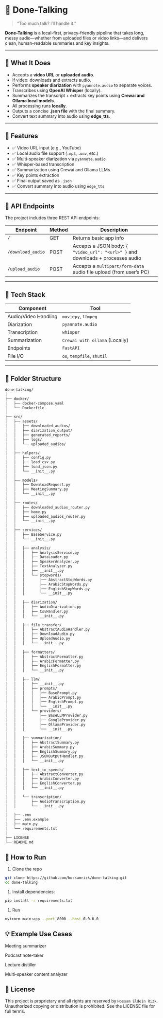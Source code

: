 # 🎤 Done-Talking

> “Too much talk? I’ll handle it.”

**Done-Talking** is a local-first, privacy-friendly pipeline that takes long, messy audio—whether from uploaded files or video links—and delivers clean, human-readable summaries and key insights.

---

## 🧠 What It Does

- Accepts a **video URL** or **uploaded audio**.
- If video: downloads and extracts audio.
- Performs **speaker diarization** with `pyannote.audio` to separate voices.
- Transcribes using **OpenAI Whisper** (locally).
- Summarizes the transcript + extracts key points using **Crewai and Ollama local models**.
- All processing runs **locally**.
- Outputs a concise **.json file** with the final summary.
- Convert text summary into audio using **edge_tts**.

---

## 🚀 Features

- ✅ Video URL input (e.g., YouTube)
- ✅ Local audio file support (`.mp3`, `.wav`, etc.)
- ✅ Multi-speaker diarization via `pyannote.audio`
- ✅ Whisper-based transcription
- ✅ Summarization using Crewai and Ollama LLMs.
- ✅ Key points extraction
- ✅ Final output saved as `.json`
- ✅ Convert summary into audio using `edge_tts`

---

## 🔗 API Endpoints

The project includes three REST API endpoints:

| Endpoint          | Method | Description |
|-------------------|--------|-------------|
| `/`               | GET    | Returns basic app info |
| `/download_audio` | POST   | Accepts a JSON body: `{ "video_url": "<url>" }` and downloads + processes audio |
| `/upload_audio`   | POST   | Accepts a `multipart/form-data` audio file upload (from user’s PC) |

---

## 🔧 Tech Stack

| Component           | Tool                     |
|--------------------|--------------------------|
| Audio/Video Handling | `moviepy`, `ffmpeg`     |
| Diarization         | `pyannote.audio`         |
| Transcription       | `whisper`                |
| Summarization       | `Crewai with ollama` (Locally) |
| Endpoints           | `FastAPI`                  |
| File I/O            | `os`, `tempfile`, `shutil`|

---

## 📁 Folder Structure

```bash
done-talking/
│
├── docker/
│   ├── docker-compose.yaml
│   └── Dockerfile
│
├── src/
│   ├── assets/
│   │   ├── downloaded_audios/
│   │   ├── diarization_output/
│   │   ├── generated_reports/
│   │   ├── logs/
│   │   └── uploaded_audios/
│   │
│   ├── helpers/
│   │   ├── config.py
│   │   ├── load_csv.py
│   │   ├── load_json.py
│   │   └── __init__.py
│   │
│   ├── models/
│   │   ├── DownloadRequest.py
│   │   ├── MeetingSummary.py
│   │   └── __init__.py
│   │
│   ├── routes/
│   │   ├── downloaded_audios_router.py
│   │   ├── home.py
│   │   ├── uploaded_audios_router.py
│   │   └── __init__.py
│   │
│   ├── services/
│   │   ├── BaseService.py
│   │   └── __init__.py
│   │
│   │   ├── analysis/
│   │   │   ├── AnalysisService.py
│   │   │   ├── DataLoader.py
│   │   │   ├── SpeakerAnalyzer.py
│   │   │   ├── TextAnalyzer.py
│   │   │   ├── __init__.py
│   │   │   └── stopwords/
│   │   │       ├── AbstractStopWords.py
│   │   │       ├── ArabicStopWords.py
│   │   │       ├── EnglishStopWords.py
│   │   │       └── __init__.py
│   │
│   │   ├── diarization/
│   │   │   ├── AudioDiarization.py
│   │   │   ├── CsvHandler.py
│   │   │   └── __init__.py
│   │
│   │   ├── file_transfer/
│   │   │   ├── AbstractAudioHandler.py
│   │   │   ├── DownloadAudio.py
│   │   │   ├── UploadAudio.py
│   │   │   └── __init__.py
│   │
│   │   ├── formatters/
│   │   │   ├── AbstractFormatter.py
│   │   │   ├── ArabicFormatter.py
│   │   │   ├── EnglishFormatter.py
│   │   │   └── __init__.py
│   │
│   │   ├── llm/
│   │   │   ├── __init__.py
│   │   │   ├── prompts/
│   │   │   │   ├── BasePrompt.py
│   │   │   │   ├── ArabicPrompt.py
│   │   │   │   ├── EnglishPrompt.py
│   │   │   │   └── __init__.py
│   │   │   └── providers/
│   │   │       ├── BaseLLMProvider.py
│   │   │       ├── GoogleProvider.py
│   │   │       ├── OllamaProvider.py
│   │   │       └── __init__.py
│   │
│   │   ├── summarization/
│   │   │   ├── AbstractSummary.py
│   │   │   ├── ArabicSummary.py
│   │   │   ├── EnglishSummary.py
│   │   │   ├── JSONOutputHandler.py
│   │   │   └── __init__.py
│   │
│   │   ├── text_to_speech/
│   │   │   ├── AbstractConverter.py
│   │   │   ├── ArabicConverter.py
│   │   │   ├── EnglishConverter.py
│   │   │   └── __init__.py
│   │
│   │   └── transcription/
│   │       ├── AudioTranscription.py
│   │       └── __init__.py
│
│   ├── .env
│   ├── .env.example
│   ├── main.py
│   └── requirements.txt
│
├── LICENSE
└── README.md
```

## 🧪 How to Run

1. Clone the repo

```bash
git clone https://github.com/hossamrizk/done-talking.git
cd done-talking
```

1. Install dependencies:

```bash
pip install -r requirements.txt
```

1. Run

```bash
uvicorn main:app --port 8000 --host 0.0.0.0
```

## 💡 Example Use Cases

Meeting summarizer

Podcast note-taker

Lecture distiller

Multi-speaker content analyzer

## 📜 License

This project is proprietary and all rights are reserved by `Hossam Eldein Rizk`. Unauthorized copying or distribution is prohibited. See the LICENSE file for full terms.